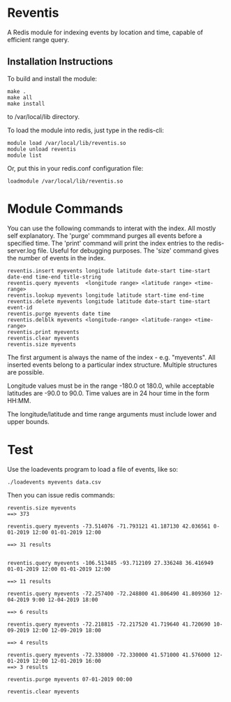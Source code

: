 # Reventis

A Redis module for indexing events by location and time, capable of efficient range query.

## Installation Instructions

To build and install the module:   

```
make .
make all
make install
```

to /var/local/lib directory.


To load the module into redis, just type in the redis-cli:

```
module load /var/local/lib/reventis.so
module unload reventis
module list

```

Or, put this in your redis.conf configuration file:

```
loadmodule /var/local/lib/reventis.so
```

# Module Commands

You can use the following commands to interat with the index.  All mostly self explanatory.
The 'purge' commmand purges all events before a specified time. The 'print' command will print
the index entries to the redis-server.log file.  Useful for debugging purposes.  The 'size' command
gives the number of events in the index.


```
reventis.insert myevents longitude latitude date-start time-start date-end time-end title-string
reventis.query myevents  <longitude range> <latitude range> <time-range>
reventis.lookup myevents longitude latitude start-time end-time
reventis.delete myevents longitude latitude date-start time-start event-id
reventis.purge myevents date time
reventis.delblk myevents <longitude-range> <latitude-range> <time-range>
reventis.print myevents
reventis.clear myevents
reventis.size myevents

```

The first argument is always the name of the index - e.g. "myevents".  All inserted events belong to
a particular index structure. Multiple structures are possible.  

Longitude values must be in the range -180.0 ot 180.0, while acceptable latitudes are -90.0 to 90.0.
Time values are in 24 hour time in the form HH:MM.  

The longitude/latitude and time range arguments must include lower and upper bounds.

# Test

Use the loadevents program to load a file of events, like so:

```
./loadevents myevents data.csv
```

Then you can issue redis commands:

```
reventis.size myevents
==> 373

reventis.query myevents -73.514076 -71.793121 41.187130 42.036561 0-01-2019 12:00 01-01-2019 12:00

==> 31 results


reventis.query myevents -106.513485 -93.712109 27.336248 36.416949	01-01-2019 12:00 01-01-2019 12:00

==> 11 results

reventis.query myevents -72.257400 -72.248800 41.806490 41.809360 12-04-2019 9:00 12-04-2019 18:00

==> 6 results

reventis.query myevents -72.218815 -72.217520 41.719640 41.720690 10-09-2019 12:00 12-09-2019 18:00

==> 4 results

reventis.query myevents -72.338000 -72.330000 41.571000 41.576000 12-01-2019 12:00 12-01-2019 16:00
==> 3 results

reventis.purge myevents 07-01-2019 00:00

reventis.clear myevents


```




   


